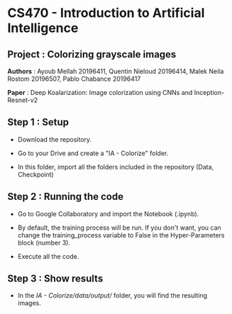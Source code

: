 # CS470 - Introduction to Artificial Intelligence
## Project : Colorizing grayscale images
**Authors** : Ayoub Mellah 20196411, Quentin Nieloud 20196414, Malek Neila Rostom 20196507, Pablo Chabance 20196417

**Paper** : Deep Koalarization: Image colorization using CNNs and Inception-Resnet-v2

## Step 1 : Setup

* Download the repository.

* Go to your Drive and create a "IA - Colorize" folder.

* In this folder, import all the folders included in the repository (Data, Checkpoint)


## Step 2 : Running the code

* Go to Google Collaboratory and import the Notebook (.ipynb).

* By default, the training process will be run. If you don't want, you can change the training_process variable to False in the Hyper-Parameters block (number 3).

* Execute all the code.

## Step 3 : Show results

* In the *IA - Colorize/data/output/* folder, you will find the resulting images.
